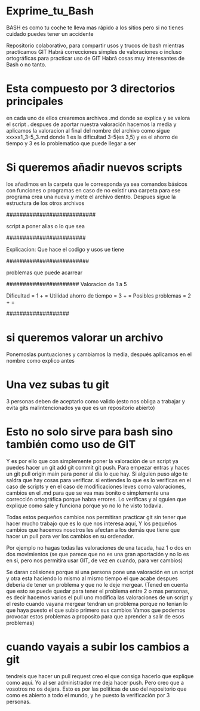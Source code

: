 # Exprime_tu_Bash

BASH es como tu coche te lleva mas rápido a los sitios pero si no tienes cuidado puedes tener un accidente

Repositorio colaborativo, para compartir usos y trucos de bash mientras practicamos GIT
Habrá correcciones simples de valoraciones o incluso ortográficas para practicar uso de GIT
Habrá cosas muy interesantes de Bash o no tanto.

# Esta compuesto por 3 directorios principales
en cada uno de ellos crearemos archivos .md  donde se explica y se valora 
el script .  despues de aportar nuestra valoración hacemos la media y aplicamos la valoracion al final del nombre del archivo como sigue   xxxxx1_3-5_3.md   donde 1 es la dificultad 3-5(es 3,5) y es el ahorro de tiempo y 3 es lo problematico que puede llegar a ser


# Si queremos añadir nuevos scripts
los añadimos en la carpeta que le corresponda ya sea comandos básicos con funciones o programas en caso de no existir una carpeta para ese programa crea una nueva y mete el archivo dentro. Despues sigue la estructura de los otros archivos

###########################

script a poner alias o lo que sea

########################

Explicacion: Que hace el codigo y usos ue tiene
 
 #########################
 
problemas que puede acarrear



######################
Valoracion de 1 a 5

Dificultad = 1 + =
Utilidad ahorro de tiempo = 3 + =
Posibles problemas = 2 + =
 

 ###################

 # si queremos valorar un archivo 
 Ponemoslas puntuaciones y  cambiamos la media, después
 aplicamos en el nombre como explico antes

 # Una vez subas tu git 
 3 personas deben de aceptarlo como valido (esto nos obliga a trabajar y evita gits malintencionados ya que es un repositorio abierto)

 # Esto no solo sirve para bash sino también como uso de GIT
 Y es por ello que con simplemente poner la valoración de un 
 script ya puedes hacer un git add git commit git push.  Para 
 empezar entras y haces un git pull origin main para poner al día lo que hay.  Si alguien puso algo te saldra que hay cosas para verificar. si entiendes lo que es lo verificas en el caso de scripts y en el caso de modificaciones leves como valoraciones, cambios en el .md para que se vea mas bonito
 o simplemente una corrección ortográfica porque habra errores.
 Lo verificas y al qguien que explique como sale y funciona porque yo no lo he visto todavia.


 Todas estos pequeños cambios nos permitiran practicar git sin tener que hacer mucho trabajo que es lo que nos interesa aquí,
 Y los pequeños cambios que hacemos nosotros les afectan a los demás que tiene que hacer un pull para ver los cambios en su ordenador.


Por ejemplo no hagas todas las valoraciones de una tacada, haz 1 o dos en dos movimientos (se que parece que no es una gran aportación y no lo es en si, pero nos permitira usar GIT, de vez en cuando, para ver cambios)

Se daran colisiones porque si una persona pone una valoración en un script y otra esta haciendo lo mismo al mismo tiempo el que acabe despues deberia de tener un problema y que no le deje mergear. (Tened en cuenta que esto se puede quedar para tener el problema entre 2 o mas personas, es decir hacemos varios el pull uno modifica las valoraciones de un script y el resto cuando vayana  mergear  tendran un problema porque no tenian lo que haya puesto el que subio primero sus cambios
Vamos que podemos provocar estos problemas a proposito para 
que aprender a salir de esos problemas)




# cuando vayais a subir los cambios a git

tendreis que hacer un pull request creo el que consiga hacerlo que explique como aqui. Yo al ser administrador me deja hacer push. Pero creo que a vosotros no os dejara.  Esto es por las politicas de uso del repositorio que como es abierto a todo el mundo, y he puesto la verificación por 3 personas.



